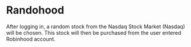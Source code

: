 # Randohood
After logging in, a random stock from the Nasdaq Stock Market (Nasdaq) will be chosen.
This stock will then be purchased from the user entered Robinhood account.
